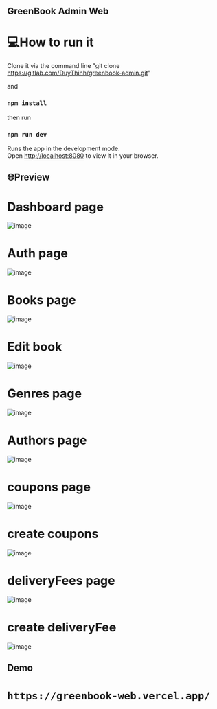 ## GreenBook Admin Web

# 💻How to run it

Clone it via the command line "git clone https://gitlab.com/DuyThinh/greenbook-admin.git"

and

### `npm install`

then run

### `npm run dev`

Runs the app in the development mode.\
Open [http://localhost:8080](http://localhost:8080) to view it in your browser.

## 🌐Preview

# Dashboard page

![image](./src/assets/dashboardPage.png)

# Auth page

![image](./src/assets/authPage.png)

# Books page

![image](./src/assets/booksPage.png)

# Edit book

![image](./src/assets/editBook.png)

# Genres page

![image](./src/assets/genresPage.png)

# Authors page

![image](./src/assets/authorsPage.png)

# coupons page

![image](./src/assets/couponsPage.png)

# create coupons

![image](./src/assets/createCoupon.png)

# deliveryFees page

![image](./src/assets/deliveryFeesPage.png)

# create deliveryFee

![image](./src/assets/createDeliveryFee.png)

## Demo

# `https://greenbook-web.vercel.app/`
